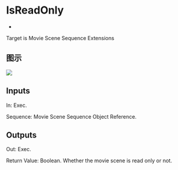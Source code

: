 # IsReadOnly

  * 



Target is Movie Scene Sequence Extensions

## 图示

![]($-20221218-20545945.png)

## Inputs

In: Exec.

Sequence: Movie Scene Sequence Object Reference.  

## Outputs

Out: Exec.

Return Value: Boolean. Whether the movie scene is read only or not.

